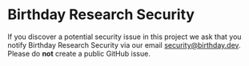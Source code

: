 # Birthday Research Security

If you discover a potential security issue in this project we ask that you notify Birthday Research Security via our
email [security@birthday.dev](mailto:security@birthday.dev). Please do **not** create a public GitHub issue.
